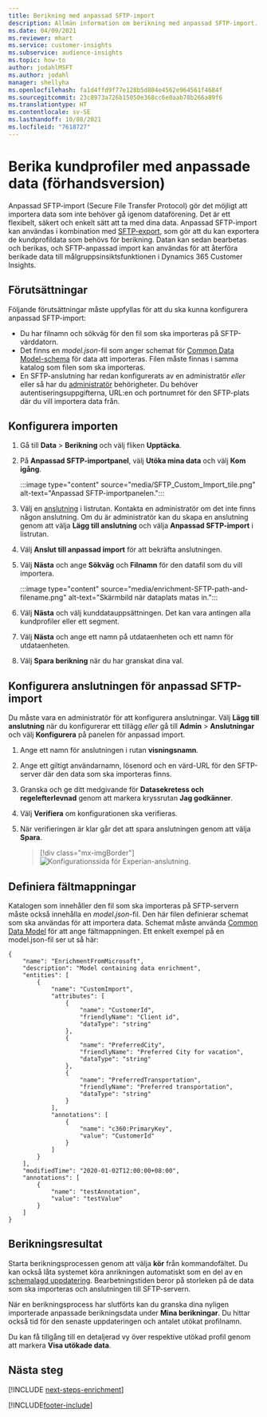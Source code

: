 ```yaml
---
title: Berikning med anpassad SFTP-import
description: Allmän information om berikning med anpassad SFTP-import.
ms.date: 04/09/2021
ms.reviewer: mhart
ms.service: customer-insights
ms.subservice: audience-insights
ms.topic: how-to
author: jodahlMSFT
ms.author: jodahl
manager: shellyha
ms.openlocfilehash: fa1d4ffd9f77e128b5d804e4562e964561f4684f
ms.sourcegitcommit: 23c8973a726b15050e368cc6e0aab78b266a89f6
ms.translationtype: HT
ms.contentlocale: sv-SE
ms.lasthandoff: 10/08/2021
ms.locfileid: "7618727"
---
```

# <a name="enrich-customer-profiles-with-custom-data-preview"></a>Berika kundprofiler med anpassade data (förhandsversion)

Anpassad SFTP-import (Secure File Transfer Protocol) gör det möjligt att importera data som inte behöver gå igenom dataförening. Det är ett flexibelt, säkert och enkelt sätt att ta med dina data. Anpassad SFTP-import kan användas i kombination med [SFTP-export](export-sftp.md), som gör att du kan exportera de kundprofildata som behövs för berikning. Datan kan sedan bearbetas och berikas, och SFTP-anpassad import kan användas för att återföra berikade data till målgruppsinsiktsfunktionen i Dynamics 365 Customer Insights.

## <a name="prerequisites"></a>Förutsättningar

Följande förutsättningar måste uppfyllas för att du ska kunna konfigurera anpassad SFTP-import:

- Du har filnamn och sökväg för den fil som ska importeras på SFTP-värddatorn.
- Det finns en *model.json*-fil som anger schemat för [Common Data Model-schema](/common-data-model/) för data att importeras. Filen måste finnas i samma katalog som filen som ska importeras.
- En SFTP-anslutning har redan konfigurerats av en administratör *eller* eller så har du [administratör](permissions.md#administrator) behörigheter. Du behöver autentiseringsuppgifterna, URL:en och portnumret för den SFTP-plats där du vill importera data från.


## <a name="configure-the-import"></a>Konfigurera importen

1. Gå till **Data** > **Berikning** och välj fliken **Upptäcka**.

1. På **Anpassad SFTP-importpanel**, välj **Utöka mina data** och välj **Kom igång**.

   :::image type="content" source="media/SFTP_Custom_Import_tile.png" alt-text="Anpassad SFTP-importpanelen.":::

1. Välj en [anslutning](connections.md) i listrutan. Kontakta en administratör om det inte finns någon anslutning. Om du är administratör kan du skapa en anslutning genom att välja **Lägg till anslutning** och välja **Anpassad SFTP-import** i listrutan.

1. Välj **Anslut till anpassad import** för att bekräfta anslutningen.

1.  Välj **Nästa** och ange **Sökväg** och **Filnamn** för den datafil som du vill importera.

    :::image type="content" source="media/enrichment-SFTP-path-and-filename.png" alt-text="Skärmbild när dataplats matas in.":::

1. Välj **Nästa** och välj kunddatauppsättningen. Det kan vara antingen alla kundprofiler eller ett segment.

1. Välj **Nästa** och ange ett namn på utdataenheten och ett namn för utdataenheten. 

1. Välj **Spara berikning** när du har granskat dina val.

## <a name="configure-the-connection-for-sftp-custom-import"></a>Konfigurera anslutningen för anpassad SFTP-import 

Du måste vara en administratör för att konfigurera anslutningar. Välj **Lägg till anslutning** när du konfigurerar ett tillägg *eller* gå till **Admin** > **Anslutningar** och välj **Konfigurera** på panelen för anpassad import.

1. Ange ett namn för anslutningen i rutan **visningsnamn**.

1. Ange ett giltigt användarnamn, lösenord och en värd-URL för den SFTP-server där den data som ska importeras finns.

1. Granska och ge ditt medgivande för **Datasekretess och regelefterlevnad** genom att markera kryssrutan **Jag godkänner**.

1. Välj **Verifiera** om konfigurationen ska verifieras.

1. När verifieringen är klar går det att spara anslutningen genom att välja **Spara**.

   > [!div class="mx-imgBorder"]
   > ![Konfigurationssida för Experian-anslutning.](media/enrichment-SFTP-connection.png "Konfigurationssida för Experian-anslutning")


## <a name="defining-field-mappings"></a>Definiera fältmappningar 

Katalogen som innehåller den fil som ska importeras på SFTP-servern måste också innehålla en *model.json*-fil. Den här filen definierar schemat som ska användas för att importera data. Schemat måste använda [Common Data Model](/common-data-model/) för att ange fältmappningen. Ett enkelt exempel på en model.json-fil ser ut så här:

```
{
    "name": "EnrichmentFromMicrosoft",
    "description": "Model containing data enrichment",
    "entities": [
        {
            "name": "CustomImport",
            "attributes": [
                {
                    "name": "CustomerId",
                    "friendlyName": "Client id",
                    "dataType": "string"
                },
                {
                    "name": "PreferredCity",
                    "friendlyName": "Preferred City for vacation",
                    "dataType": "string"
                },
                {
                    "name": "PreferredTransportation",
                    "friendlyName": "Preferred transportation",
                    "dataType": "string"
                }
            ],
            "annotations": [
                {
                    "name": "c360:PrimaryKey",
                    "value": "CustomerId"
                }
            ]
        }
    ],
    "modifiedTime": "2020-01-02T12:00:00+08:00",
    "annotations": [
        {
            "name": "testAnnotation",
            "value": "testValue"
        }
    ]
}
```

## <a name="enrichment-results"></a>Berikningsresultat

Starta berikningsprocessen genom att välja **kör** från kommandofältet. Du kan också låta systemet köra anrikningen automatiskt som en del av en [schemalagd uppdatering](system.md#schedule-tab). Bearbetningstiden beror på storleken på de data som ska importeras och anslutningen till SFTP-servern.

När en berikningsprocess har slutförts kan du granska dina nyligen importerade anpassade berikningsdata under **Mina berikningar**. Du hittar också tid för den senaste uppdateringen och antalet utökat profilnamn.

Du kan få tillgång till en detaljerad vy över respektive utökad profil genom att markera **Visa utökade data**.

## <a name="next-steps"></a>Nästa steg

[!INCLUDE [next-steps-enrichment](../includes/next-steps-enrichment.md)]

[!INCLUDE[footer-include](../includes/footer-banner.md)]

